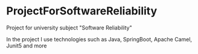 # ProjectForSoftwareReliability
Project for university subject "Software Reliability"

In the project I use technologies such as Java, SpringBoot, Apache Camel, Junit5 and more
